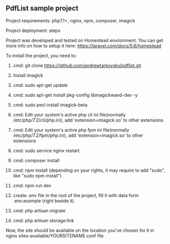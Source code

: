 ## PdfList sample project

Project requirements: php7.1+, nginx, npm, composer, imagick

Project deployment: steps

Project was developed and tested on Homestead environment. 
You can get more info on how to setup it here: https://laravel.com/docs/5.6/homestead

To install the project, you need to:

1. cmd: git clone https://github.com/andrewtarkovsky/pdflist.git

2. Install imagick

1. cmd: sudo apt-get update
2. cmd: sudo apt-get install pkg-config libmagickwand-dev -y
3. cmd: sudo pecl install imagick-beta
4. cmd: Edit your system's active php cli ini file(normally /etc/php/7.2/cli/php.ini), add 'extension=imagick.so' to other extensions
5. cmd: Edit your system's active php fpm ini file(normally /etc/php/7.2/fpm/php.ini), add 'extension=imagick.so' to other extensions
6. cmd: sudo service nginx restart

3. cmd: composer install
4. cmd: npm install (depending on your rights, it may require to add "sudo", like "sudo npm install")
5. cmd: npm run dev
6. create .env file in the root of the project, fill it with data form .env.example (right beside it)
7. cmd: php artisan migrate
8. cmd: php artisan storage:link

Now, the site should be available on the location you've chosen for it in nginx sites-available/YOURSITENAME.conf file